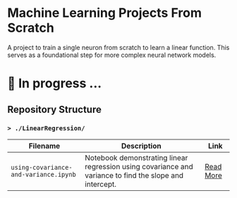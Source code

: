 # Machine Learning Projects From Scratch
A project to train a single neuron from scratch to learn a linear function. This serves as a foundational step for more complex neural network models.

# 🚧 In progress ...

## Repository Structure

### `> ./LinearRegression/`

| Filename | Description | Link |
|----------|-------------|------|
| `using-covariance-and-variance.ipynb` | Notebook demonstrating linear regression using covariance and variance to find the slope and intercept. | [Read More](./reading/using-covariance-and-variance.md) |

